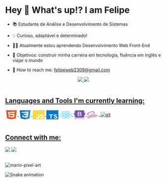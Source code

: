 <h1> Hey 👋 What's up!? I am Felipe </h1>

- 📚 Estudante de Análise e Desenvolvimento de Sistemas

- 💡 Curioso, adaptável e determinado!

- 👨‍💻 Atualmente estou aprendendo Desenvolvimento Web Front-End

- 🎯 Objetivos: construir minha carreira em tecnologia, fluência em inglês e viajar o mundo

- 📧 How to reach me: felipeweb2309@gmail.com

<div align="center">
  <a href="https://github.com/felipe-rodsilva">
  <img height="180em" src="https://github-readme-stats.vercel.app/api?username=felipe-rodsilva&show_icons=true&theme=github_dark&include_all_commits=true&count_private=true"/>
  <img height="180em" src="https://github-readme-stats.vercel.app/api/top-langs/?username=felipe-rodsilva&layout=compact&langs_count=7&theme=github_dark"/>
</div>

<br>

## Languages and Tools I'm currently learning:
<div style="display: inline_block">
 <a href="https://github.com/felipe-rodsilva">
   <img align="center" src="https://raw.githubusercontent.com/devicons/devicon/master/icons/html5/html5-original.svg" alt="html5" width="40" height="30" /> 
   <img align="center" src="https://raw.githubusercontent.com/devicons/devicon/master/icons/css3/css3-original.svg" alt="css3" width="40" height="30"/> 
   <img align="center" src="https://raw.githubusercontent.com/devicons/devicon/master/icons/javascript/javascript-plain.svg" alt="javascript" width="40" height="30"/> 
   <img align="center" src="https://raw.githubusercontent.com/devicons/devicon/master/icons/typescript/typescript-plain.svg" alt="typescript" width="40" height="30"/> 
   <img align="center" src="https://raw.githubusercontent.com/devicons/devicon/master/icons/react/react-original.svg" alt="react" width="40" height="30"/> 
   <img align="center" src="https://raw.githubusercontent.com/devicons/devicon/master/icons/bootstrap/bootstrap-plain-wordmark.svg" alt="bootstrap" width="40" height="30"/>
   <img align="center" src="https://raw.githubusercontent.com/devicons/devicon/master/icons/sass/sass-original.svg" alt="sass" width="40" height="30"/>
   <img align="center" src="https://www.vectorlogo.zone/logos/git-scm/git-scm-icon.svg" alt="git" width="40" height="30"/> 
</div>

<br>


## Connect with me:
<p align="left">
  <a href="https://www.linkedin.com/in/felipe-rodsilva" target="_blank"><img src="https://img.shields.io/badge/-LinkedIn-%230077B5?style=for-the-badge&logo=linkedin&logoColor=white" target="_blank"></a> 
  <a href = "mailto:felipeweb2309@gmail.com"><img src="https://img.shields.io/badge/Gmail-D14836?style=for-the-badge&logo=gmail&logoColor=white" target="_blank"></a>
<br>
<br>

 ![mario-pixel-art](https://user-images.githubusercontent.com/105990622/180962944-4eab68d8-783d-4314-8cd8-f9e8ad95ff11.gif)
  
 ![Snake animation](https://github.com/felipe-rodsilva/felipe-rodsilva/blob/output/github-contribution-grid-snake.svg)
</p>
